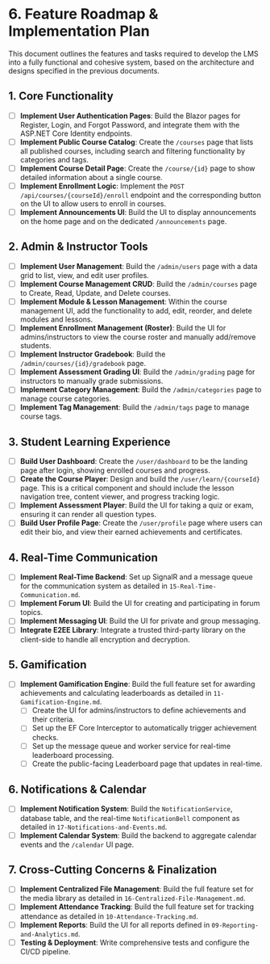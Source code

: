 # 6. Feature Roadmap & Implementation Plan

This document outlines the features and tasks required to develop the LMS into a fully functional and cohesive system, based on the architecture and designs specified in the previous documents.

## 1. Core Functionality

-   [ ] **Implement User Authentication Pages**: Build the Blazor pages for Register, Login, and Forgot Password, and integrate them with the ASP.NET Core Identity endpoints.
-   [ ] **Implement Public Course Catalog**: Create the `/courses` page that lists all published courses, including search and filtering functionality by categories and tags.
-   [ ] **Implement Course Detail Page**: Create the `/course/{id}` page to show detailed information about a single course.
-   [ ] **Implement Enrollment Logic**: Implement the `POST /api/courses/{courseId}/enroll` endpoint and the corresponding button on the UI to allow users to enroll in courses.
-   [ ] **Implement Announcements UI**: Build the UI to display announcements on the home page and on the dedicated `/announcements` page.

## 2. Admin & Instructor Tools

-   [ ] **Implement User Management**: Build the `/admin/users` page with a data grid to list, view, and edit user profiles.
-   [ ] **Implement Course Management CRUD**: Build the `/admin/courses` page to Create, Read, Update, and Delete courses.
-   [ ] **Implement Module & Lesson Management**: Within the course management UI, add the functionality to add, edit, reorder, and delete modules and lessons.
-   [ ] **Implement Enrollment Management (Roster)**: Build the UI for admins/instructors to view the course roster and manually add/remove students.
-   [ ] **Implement Instructor Gradebook**: Build the `/admin/courses/{id}/gradebook` page.
-   [ ] **Implement Assessment Grading UI**: Build the `/admin/grading` page for instructors to manually grade submissions.
-   [ ] **Implement Category Management**: Build the `/admin/categories` page to manage course categories.
-   [ ] **Implement Tag Management**: Build the `/admin/tags` page to manage course tags.

## 3. Student Learning Experience

-   [ ] **Build User Dashboard**: Create the `/user/dashboard` to be the landing page after login, showing enrolled courses and progress.
-   [ ] **Create the Course Player**: Design and build the `/user/learn/{courseId}` page. This is a critical component and should include the lesson navigation tree, content viewer, and progress tracking logic.
-   [ ] **Implement Assessment Player**: Build the UI for taking a quiz or exam, ensuring it can render all question types.
-   [ ] **Build User Profile Page**: Create the `/user/profile` page where users can edit their bio, and view their earned achievements and certificates.

## 4. Real-Time Communication

-   [ ] **Implement Real-Time Backend**: Set up SignalR and a message queue for the communication system as detailed in `15-Real-Time-Communication.md`.
-   [ ] **Implement Forum UI**: Build the UI for creating and participating in forum topics.
-   [ ] **Implement Messaging UI**: Build the UI for private and group messaging.
-   [ ] **Integrate E2EE Library**: Integrate a trusted third-party library on the client-side to handle all encryption and decryption.

## 5. Gamification

-   [ ] **Implement Gamification Engine**: Build the full feature set for awarding achievements and calculating leaderboards as detailed in `11-Gamification-Engine.md`.
    -   [ ] Create the UI for admins/instructors to define achievements and their criteria.
    -   [ ] Set up the EF Core Interceptor to automatically trigger achievement checks.
    -   [ ] Set up the message queue and worker service for real-time leaderboard processing.
    -   [ ] Create the public-facing Leaderboard page that updates in real-time.

## 6. Notifications & Calendar

-   [ ] **Implement Notification System**: Build the `NotificationService`, database table, and the real-time `NotificationBell` component as detailed in `17-Notifications-and-Events.md`.
-   [ ] **Implement Calendar System**: Build the backend to aggregate calendar events and the `/calendar` UI page.

## 7. Cross-Cutting Concerns & Finalization

-   [ ] **Implement Centralized File Management**: Build the full feature set for the media library as detailed in `16-Centralized-File-Management.md`.
-   [ ] **Implement Attendance Tracking**: Build the full feature set for tracking attendance as detailed in `10-Attendance-Tracking.md`.
-   [ ] **Implement Reports**: Build the UI for all reports defined in `09-Reporting-and-Analytics.md`.
-   [ ] **Testing & Deployment**: Write comprehensive tests and configure the CI/CD pipeline.
